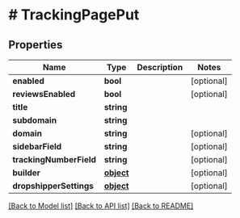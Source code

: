 # # TrackingPagePut

## Properties

Name | Type | Description | Notes
------------ | ------------- | ------------- | -------------
**enabled** | **bool** |  | [optional] 
**reviewsEnabled** | **bool** |  | [optional] 
**title** | **string** |  | 
**subdomain** | **string** |  | 
**domain** | **string** |  | [optional] 
**sidebarField** | **string** |  | [optional] 
**trackingNumberField** | **string** |  | [optional] 
**builder** | [**object**](.md) |  | [optional] 
**dropshipperSettings** | [**object**](.md) |  | [optional] 

[[Back to Model list]](../../README.md#documentation-for-models) [[Back to API list]](../../README.md#documentation-for-api-endpoints) [[Back to README]](../../README.md)


